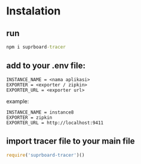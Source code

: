 # Instalation

## run
```cmd
npm i suprboard-tracer
```

## add to your .env file:
```
INSTANCE_NAME = <nama aplikasi>
EXPORTER = <exporter / zipkin>
EXPORTER_URL = <exporter url>
```

example:
```
INSTANCE_NAME = instance8
EXPORTER = zipkin
EXPORTER_URL = http://localhost:9411
```

## import tracer file to your main file
```js
require('suprboard-tracer')()
```